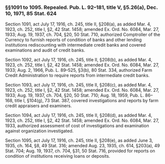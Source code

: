 ### §§1091 to 1095. Repealed. Pub. L. 92–181, title V, §5.26(a), Dec. 10, 1971, 85 Stat. 624 ###

Section 1091, act July 17, 1916, ch. 245, title II, §208(a), as added Mar. 4, 1923, ch. 252, title I, §2, 42 Stat. 1458; amended Ex. Ord. No. 6084, Mar. 27, 1933; Aug. 19, 1937, ch. 704, §20, 50 Stat. 710, authorized Comptroller of the Currency to furnish reports of condition of banks and other lending institutions rediscounting with intermediate credit banks and covered examinations and audit of credit banks.

Section 1092, act July 17, 1916, ch. 245, title II, §208(b), as added Mar. 4, 1923, ch. 252, title I, §2, 42 Stat. 1458; amended Ex. Ord. No. 6084, Mar. 27, 1933; Aug. 2, 1966, Pub. L. 89–525, §3(b), 80 Stat. 334, authorized Farm Credit Administration to require reports from intermediate credit banks.

Section 1093, act July 17, 1916, ch. 245, title II, §208(c), as added Mar. 4, 1923, ch. 252, title I, §2, 42 Stat. 1458; amended Ex. Ord. No. 6084, Mar. 27, 1933; Aug. 19, 1937, ch. 704, §20, 50 Stat. 710; Aug. 18, 1959, Pub. L. 86–168, title I, §104(g), 73 Stat. 387, covered investigations and reports by farm credit appraisers and examiners.

Section 1094, act July 17, 1916, ch. 245, title II, §208(d), as added Mar. 4, 1923, ch. 252, title I, §2, 42 Stat. 1458; amended Ex. Ord. No. 6084, Mar. 27, 1933, authorized assessment of cost of investigations and examination against organization investigated.

Section 1095, act July 17, 1916, ch. 245, title II, §208(e), as added June 3, 1935, ch. 164, §8, 49 Stat. 316; amended Aug. 23, 1935, ch. 614, §203(a), 49 Stat. 704; Aug. 19, 1937, ch. 704, §31, 50 Stat. 716, provided for reports on condition of institutions receiving loans or deposits.